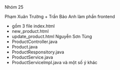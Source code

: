 Nhóm 25

Phạm Xuân Trường + Trần Bảo Anh làm phần frontend
- gồm 3 file index.html
- new_product.html
- update_product.html
Nguyễn Sơn Tùng 
- ProductController.java
- Product.java
- ProductResponsitory.java
- ProductService.java
- ProductServicelmpl.java
và một số ý khác
